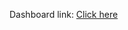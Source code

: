 Dashboard link: [Click here](https://app.powerbi.com/view?r=eyJrIjoiZTUwNTllZWEtNDVhYi00Y2IwLWI2NmYtYTRlMWQzNDgxOTQ2IiwidCI6ImM2ZTU0OWIzLTVmNDUtNDAzMi1hYWU5LWQ0MjQ0ZGM1YjJjNCJ9)
